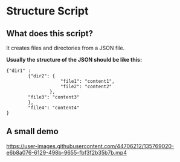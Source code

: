 # Structure Script

## What does this script?
It creates files and directories from a JSON file.

**Usually the structure of the JSON should be like this:**
```
{"dir1" : 
        {"dir2": {
                    "file1": "content1", 
                    "file2": "content2"
                }, 
        "file3": "content3"
        }, 
        "file4": "content4" 
}
```

## A small demo
https://user-images.githubusercontent.com/44706212/135769020-e6b8a076-6129-498b-9655-fbf3f2b35b7b.mp4
